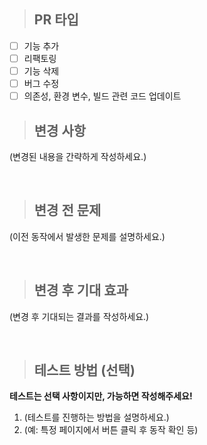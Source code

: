 > ## PR 타입
- [ ] 기능 추가
- [ ] 리팩토링
- [ ] 기능 삭제
- [ ] 버그 수정
- [ ] 의존성, 환경 변수, 빌드 관련 코드 업데이트

> ## 변경 사항
(변경된 내용을 간략하게 작성하세요.)

<br/>

> ## 변경 전 문제
(이전 동작에서 발생한 문제를 설명하세요.)

<br/>

> ## 변경 후 기대 효과
(변경 후 기대되는 결과를 작성하세요.)

<br/>

> ## 테스트 방법 (선택)
**테스트는 선택 사항이지만, 가능하면 작성해주세요!**
1. (테스트를 진행하는 방법을 설명하세요.)
2. (예: 특정 페이지에서 버튼 클릭 후 동작 확인 등)  